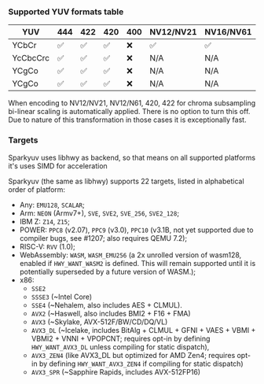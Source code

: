 ### Supported YUV formats table

| YUV      | 444 | 422 | 420 | 400 | NV12/NV21 | NV16/NV61 | NV24/NV42 |
|----------|-----|-----|-----|-----|-----------|-----------|-----------|
| YCbCr    | ✅   | ✅   | ✅   | ❌   | ✅         | ✅         | ✅         |
| YcCbcCrc | ✅   | ✅   | ✅   | ❌   | N/A       | N/A       | N/A       |
| YCgCo    | ✅   | ✅   | ✅   | ❌   | N/A       | N/A       | N/A       |
| YCgCo    | ✅   | ✅   | ✅   | ❌   | N/A       | N/A       | N/A       |
When encoding to NV12/NV21, NV12/N61, 420, 422 for chroma subsampling bi-linear scaling is automatically applied. There is no option to turn this off.
Due to nature of this transformation in those cases it is exceptionally fast.

### Targets
Sparkyuv uses libhwy as backend, so that means on all supported platforms it's uses SIMD for acceleration

Sparkyuv (the same as libhwy) supports 22 targets, listed in alphabetical order of platform:

-   Any: `EMU128`, `SCALAR`;
-   Arm: `NEON` (Armv7+), `SVE`, `SVE2`, `SVE_256`, `SVE2_128`;
-   IBM Z: `Z14`, `Z15`;
-   POWER: `PPC8` (v2.07), `PPC9` (v3.0), `PPC10` (v3.1B, not yet supported
    due to compiler bugs, see #1207; also requires QEMU 7.2);
-   RISC-V: `RVV` (1.0);
-   WebAssembly: `WASM`, `WASM_EMU256` (a 2x unrolled version of wasm128,
    enabled if `HWY_WANT_WASM2` is defined. This will remain supported until it
    is potentially superseded by a future version of WASM.);
-   x86:
    -   `SSE2`
    -   `SSSE3` (~Intel Core)
    -   `SSE4` (~Nehalem, also includes AES + CLMUL).
    -   `AVX2` (~Haswell, also includes BMI2 + F16 + FMA)
    -   `AVX3` (~Skylake, AVX-512F/BW/CD/DQ/VL)
    -   `AVX3_DL` (~Icelake, includes BitAlg + CLMUL + GFNI + VAES + VBMI +
        VBMI2 + VNNI + VPOPCNT; requires opt-in by defining `HWY_WANT_AVX3_DL`
        unless compiling for static dispatch),
    -   `AVX3_ZEN4` (like AVX3_DL but optimized for AMD Zen4; requires opt-in by
        defining `HWY_WANT_AVX3_ZEN4` if compiling for static dispatch)
    -   `AVX3_SPR` (~Sapphire Rapids, includes AVX-512FP16)
